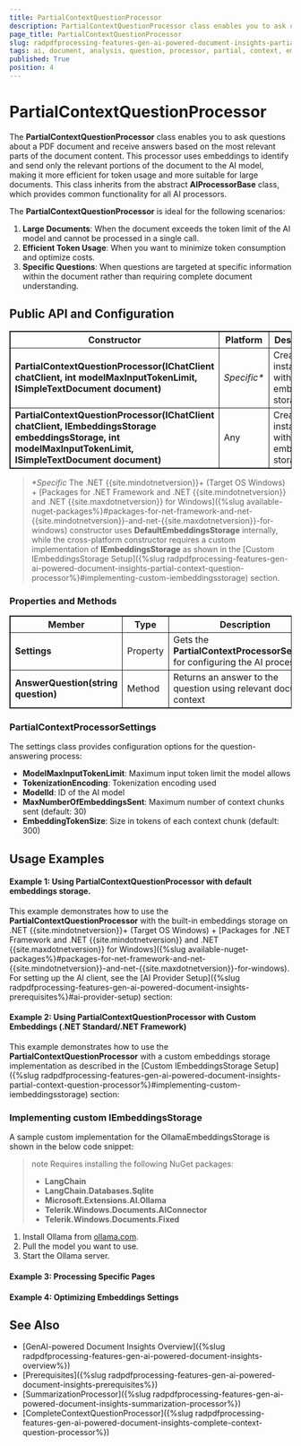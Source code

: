 ```yaml
---
title: PartialContextQuestionProcessor
description: PartialContextQuestionProcessor class enables you to ask questions about a PDF document and receive answers based on the most relevant parts of the document content.
page_title: PartialContextQuestionProcessor
slug: radpdfprocessing-features-gen-ai-powered-document-insights-partial-context-question-processor
tags: ai, document, analysis, question, processor, partial, context, embeddings
published: True
position: 4
---
```

<style>
table, th, td {
    border: 1px solid;
}
table th:first-of-type {
    width: 65%;
}
table th:nth-of-type(2) {
    width: 10%;
}
table th:nth-of-type(3) {
    width: 25%;
}
</style>

# PartialContextQuestionProcessor

The **PartialContextQuestionProcessor** class enables you to ask questions about a PDF document and receive answers based on the most relevant parts of the document content. This processor uses embeddings to identify and send only the relevant portions of the document to the AI model, making it more efficient for token usage and more suitable for large documents. This class inherits from the abstract **AIProcessorBase** class, which provides common functionality for all AI processors.

The **PartialContextQuestionProcessor** is ideal for the following scenarios:

1. **Large Documents**: When the document exceeds the token limit of the AI model and cannot be processed in a single call.
2. **Efficient Token Usage**: When you want to minimize token consumption and optimize costs.
3. **Specific Questions**: When questions are targeted at specific information within the document rather than requiring complete document understanding.

## Public API and Configuration

|Constructor|Platform|Description|
|---|---|---|
|**PartialContextQuestionProcessor(IChatClient chatClient, int modelMaxInputTokenLimit, ISimpleTextDocument document)**|_Specific*_ |Creates an instance with built-in embeddings storage|
|**PartialContextQuestionProcessor(IChatClient chatClient, IEmbeddingsStorage embeddingsStorage, int modelMaxInputTokenLimit, ISimpleTextDocument document)**|Any|Creates an instance with custom embeddings storage|

> _*Specific_ The .NET {{site.mindotnetversion}}+ (Target OS Windows) + [Packages for .NET Framework and .NET {{site.mindotnetversion}} and .NET {{site.maxdotnetversion}} for Windows]({%slug available-nuget-packages%}#packages-for-net-framework-and-net-{{site.mindotnetversion}}-and-net-{{site.maxdotnetversion}}-for-windows) constructor uses **DefaultEmbeddingsStorage** internally, while the cross-platform constructor requires a custom implementation of **IEmbeddingsStorage** as shown in the [Custom IEmbeddingsStorage Setup]({%slug radpdfprocessing-features-gen-ai-powered-document-insights-partial-context-question-processor%}#implementing-custom-iembeddingsstorage) section.

### Properties and Methods

|Member|Type|Description|
|---|---|---|
|**Settings**|Property|Gets the **PartialContextProcessorSettings** for configuring the AI process|
|**AnswerQuestion(string question)**|Method|Returns an answer to the question using relevant document context|

### PartialContextProcessorSettings

The settings class provides configuration options for the question-answering process:

* **ModelMaxInputTokenLimit**: Maximum input token limit the model allows
* **TokenizationEncoding**: Tokenization encoding used
* **ModelId**: ID of the AI model
* **MaxNumberOfEmbeddingsSent**: Maximum number of context chunks sent (default: 30)
* **EmbeddingTokenSize**: Size in tokens of each context chunk (default: 300)

## Usage Examples

#### Example 1: Using PartialContextQuestionProcessor with default embeddings storage.

This example demonstrates how to use the **PartialContextQuestionProcessor** with the built-in embeddings storage on .NET {{site.mindotnetversion}}+ (Target OS Windows) + [Packages for .NET Framework and .NET {{site.mindotnetversion}} and .NET {{site.maxdotnetversion}} for Windows]({%slug available-nuget-packages%}#packages-for-net-framework-and-net-{{site.mindotnetversion}}-and-net-{{site.maxdotnetversion}}-for-windows). For setting up the AI client, see the [AI Provider Setup]({%slug radpdfprocessing-features-gen-ai-powered-document-insights-prerequisites%}#ai-provider-setup) section:

<snippet id='libraries-pdf-features-gen-ai-ask-questions-using-partial-context'/>

#### Example 2: Using PartialContextQuestionProcessor with Custom Embeddings (.NET Standard/.NET Framework)

This example demonstrates how to use the **PartialContextQuestionProcessor** with a custom embeddings storage implementation as described in the [Custom IEmbeddingsStorage Setup]({%slug radpdfprocessing-features-gen-ai-powered-document-insights-partial-context-question-processor%}#implementing-custom-iembeddingsstorage) section:

<snippet id='libraries-pdf-features-gen-ai-ask-questions-using-partial-context-iembeddingsstorage'/>

### Implementing custom IEmbeddingsStorage

A sample custom implementation for the OllamaEmbeddingsStorage is shown in the below code snippet:

>note Requires installing the following NuGet packages:
> * **LangChain**
> * **LangChain.Databases.Sqlite**
> * **Microsoft.Extensions.AI.Ollama**
> * **Telerik.Windows.Documents.AIConnector**
> * **Telerik.Windows.Documents.Fixed**  

1. Install Ollama from [ollama.com](https://ollama.com/).
2. Pull the model you want to use.
3. Start the Ollama server.

<snippet id='libraries-pdf-features-gen-ai-ask-questions-using-partial-context-ollama-embeddings-storage'/>

#### Example 3: Processing Specific Pages

<snippet id='libraries-pdf-features-gen-ai-summarize-process-specific-pages'/>

#### Example 4: Optimizing Embeddings Settings

<snippet id='libraries-pdf-features-gen-ai-summarize-optimize-embeddings-storage'/>

## See Also

* [GenAI-powered Document Insights Overview]({%slug radpdfprocessing-features-gen-ai-powered-document-insights-overview%})
* [Prerequisites]({%slug radpdfprocessing-features-gen-ai-powered-document-insights-prerequisites%})
* [SummarizationProcessor]({%slug radpdfprocessing-features-gen-ai-powered-document-insights-summarization-processor%})
* [CompleteContextQuestionProcessor]({%slug radpdfprocessing-features-gen-ai-powered-document-insights-complete-context-question-processor%})
